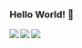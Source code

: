 ### Hello World! 👋

<span>
  <img align="left" src="https://github-readme-stats.vercel.app/api?username=megatunger&count_private=true&include_all_commits=true&bg_color=30,56CCF2,2F80ED&title_color=fff&text_color=fff" />
  <img align="left" src="https://github-readme-stats.vercel.app/api/top-langs/?username=megatunger&layout=compact" />
</span>

<span>
  <img align="left" src="https://github-readme-stats.vercel.app/api/wakatime?username=megatunger&layout=compact" />
</span>
